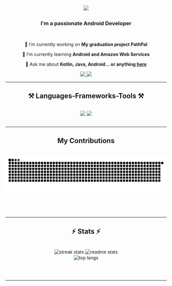 <h1 align="center">
    <img src="https://readme-typing-svg.herokuapp.com/?font=Righteous&size=35&center=true&vCenter=true&width=500&height=70&duration=4000&lines=Hi+There!+👋;+I'm+Baha+Kuzudişli!;" />
</h1>

<h3 align="center">I'm a passionate Android Developer</h3>

<br/>

<div align="center">
 
 🔭 I’m currently working on **My graduation project PathPal**
 
 🌱 I’m currently learning **Android and Amazon Web Services**

💬 Ask me about **Kotlin, Java, Android... or anything [here](mailto:baha71434@gmail.com)**


 </div>
 
<div align="center"> 
  <a href="mailto:baha71434@gmail.com">
    <img src="https://img.shields.io/badge/Gmail-333333?style=for-the-badge&logo=gmail&logoColor=red" />
  </a>
  <a href="http://www.linkedin.com/in/baha-kuzudisli" target="_blank">
    <img src="https://img.shields.io/badge/LinkedIn-0077B5?style=for-the-badge&logo=linkedin&logoColor=white" target="_blank" />
  </a>
</div>

 <hr/>
 
<h2 align="center">⚒️ Languages-Frameworks-Tools ⚒️</h2>
<br/>
<div align="center">
    <img src="https://skillicons.dev/icons?i=kotlin,java,git,github,gitlab,androidstudio,aws" />
    <img src="https://skillicons.dev/icons?i=firebase,sqlite,figma,unity,C#" /><br>
</div>

<br/>
<hr/>

<div align="center">
  <h2> My Contributions </h2>
  <br>
  <img alt="snake eating my contributions" src="https://raw.githubusercontent.com/bahakuzudisli/bahakuzudisli/output/github-contribution-grid-snake.svg" />
  
  <br/><br/><br/>
</div>

<hr/>

<h2 align="center">⚡ Stats ⚡</h2>
<br>
<div align=center>
  <img width=390 src="https://streak-stats.demolab.com/?user=bahakuzudisli&count_private=true&theme=react&border_radius=10" alt="streak stats"/>
  <img width=390 src="https://github-readme-stats.vercel.app/api?username=bahakuzudisli&count_private=true&show_icons=true&theme=react&rank_icon=github&border_radius=10" alt="readme stats" />
  <br/>
  <img width=325 align="center" src="https://github-readme-stats.vercel.app/api/top-langs/?username=bahakuzudisli&hide=HTML&langs_count=8&layout=compact&theme=react&border_radius=10&size_weight=0.5&count_weight=0.5&exclude_repo=github-readme-stats" alt="top langs" />
</div>

<br/><br/>

<hr/>

